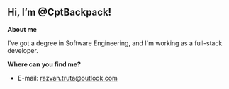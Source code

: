 
 ## Hi, I’m @CptBackpack!
**About me**  
  
I've got a degree in Software Engineering, and I'm working as a full-stack developer.

**Where can you find me?**
- E-mail: razvan.truta@outlook.com  


<!---
CptBackpack/CptBackpack is a ✨ special ✨ repository because its `README.md` (this file) appears on your GitHub profile.
You can click the Preview link to take a look at your changes.
--->
